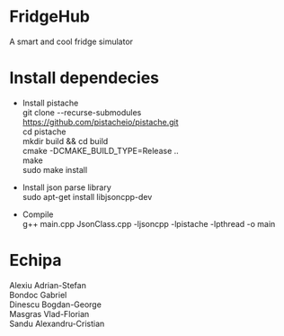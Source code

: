 # FridgeHub
A smart and cool fridge simulator

# Install dependecies
- Install pistache \
git clone --recurse-submodules https://github.com/pistacheio/pistache.git \
cd pistache \
mkdir build && cd build \
cmake -DCMAKE_BUILD_TYPE=Release .. \
make \
sudo make install

- Install json parse library \
sudo apt-get install libjsoncpp-dev

- Compile \
g++ main.cpp JsonClass.cpp -ljsoncpp -lpistache -lpthread -o main

# Echipa
Alexiu Adrian-Stefan
<br />
Bondoc Gabriel
<br />
Dinescu Bogdan-George
<br />
Masgras Vlad-Florian
<br />
Sandu Alexandru-Cristian

